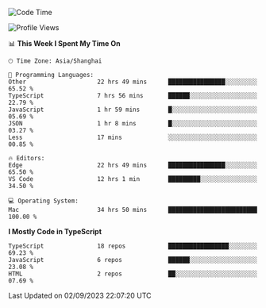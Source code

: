 <!--START_SECTION:waka-->
![Code Time](http://img.shields.io/badge/Code%20Time-5%2C090%20hrs%2025%20mins-blue)

![Profile Views](http://img.shields.io/badge/Profile%20Views-1-blue)

📊 **This Week I Spent My Time On** 

```text
🕑︎ Time Zone: Asia/Shanghai

💬 Programming Languages: 
Other                    22 hrs 49 mins      ████████████████░░░░░░░░░   65.52 % 
TypeScript               7 hrs 56 mins       ██████░░░░░░░░░░░░░░░░░░░   22.79 % 
JavaScript               1 hr 59 mins        █░░░░░░░░░░░░░░░░░░░░░░░░   05.69 % 
JSON                     1 hr 8 mins         █░░░░░░░░░░░░░░░░░░░░░░░░   03.27 % 
Less                     17 mins             ░░░░░░░░░░░░░░░░░░░░░░░░░   00.85 % 

🔥 Editors: 
Edge                     22 hrs 49 mins      ████████████████░░░░░░░░░   65.50 % 
VS Code                  12 hrs 1 min        █████████░░░░░░░░░░░░░░░░   34.50 % 

💻 Operating System: 
Mac                      34 hrs 50 mins      █████████████████████████   100.00 % 
```

**I Mostly Code in TypeScript** 

```text
TypeScript               18 repos            █████████████████░░░░░░░░   69.23 % 
JavaScript               6 repos             ██████░░░░░░░░░░░░░░░░░░░   23.08 % 
HTML                     2 repos             ██░░░░░░░░░░░░░░░░░░░░░░░   07.69 % 
```




 Last Updated on 02/09/2023 22:07:20 UTC
<!--END_SECTION:waka-->
